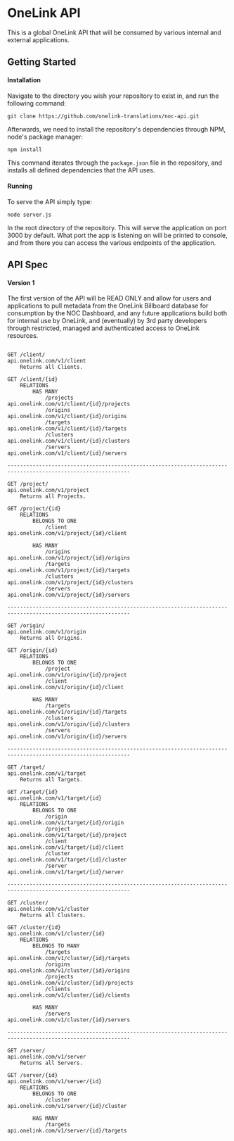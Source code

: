 # OneLink API
This is a global OneLink API that will be consumed by various internal and external applications.

## Getting Started
#### Installation
Navigate to the directory you wish your repository to exist in, and run the following command:

```
git clone https://github.com/onelink-translations/noc-api.git
```

Afterwards, we need to install the repository's dependencies through NPM, node's package manager:

```
npm install
```

This command iterates through the `package.json` file in the repository, and installs all defined dependencies that the API uses.

#### Running
To serve the API simply type:
```
node server.js
```

In the root directory of the repository. This will serve the application on port 3000 by default. What port the app is listening on will be printed to console, and from there you can access the various endpoints of the application.


## API Spec
#### Version 1
The first version of the API will be READ ONLY and allow for users and applications to pull metadata from
the OneLink Billboard database for consumption by the NOC Dashboard, and any future applications build both
for internal use by OneLink, and (eventually) by 3rd party developers through restricted, managed and
authenticated access to OneLink resources.
```

GET /client/                                            api.onelink.com/v1/client
    Returns all Clients.

GET /client/{id}
    RELATIONS
        HAS MANY
            /projects                                   api.onelink.com/v1/client/{id}/projects
            /origins                                    api.onelink.com/v1/client/{id}/origins
            /targets                                    api.onelink.com/v1/client/{id}/targets
            /clusters                                   api.onelink.com/v1/client/{id}/clusters
            /servers                                    api.onelink.com/v1/client/{id}/servers

-------------------------------------------------------------------------------------------------------------

GET /project/                                           api.onelink.com/v1/project
    Returns all Projects.

GET /project/{id}
    RELATIONS
        BELONGS TO ONE
            /client                                     api.onelink.com/v1/project/{id}/client

        HAS MANY
            /origins                                    api.onelink.com/v1/project/{id}/origins
            /targets                                    api.onelink.com/v1/project/{id}/targets
            /clusters                                   api.onelink.com/v1/project/{id}/clusters
            /servers                                    api.onelink.com/v1/project/{id}/servers

-------------------------------------------------------------------------------------------------------------

GET /origin/                                            api.onelink.com/v1/origin
    Returns all Origins.

GET /origin/{id}
    RELATIONS
        BELONGS TO ONE
            /project                                    api.onelink.com/v1/origin/{id}/project
            /client                                     api.onelink.com/v1/origin/{id}/client

        HAS MANY
            /targets                                    api.onelink.com/v1/origin/{id}/targets
            /clusters                                   api.onelink.com/v1/origin/{id}/clusters
            /servers                                    api.onelink.com/v1/origin/{id}/servers

-------------------------------------------------------------------------------------------------------------

GET /target/                                            api.onelink.com/v1/target
    Returns all Targets.

GET /target/{id}                                        api.onelink.com/v1/target/{id}
    RELATIONS
        BELONGS TO ONE
            /origin                                     api.onelink.com/v1/target/{id}/origin
            /project                                    api.onelink.com/v1/target/{id}/project
            /client                                     api.onelink.com/v1/target/{id}/client
            /cluster                                    api.onelink.com/v1/target/{id}/cluster
            /server                                     api.onelink.com/v1/target/{id}/server

-------------------------------------------------------------------------------------------------------------

GET /cluster/                                           api.onelink.com/v1/cluster
    Returns all Clusters.

GET /cluster/{id}                                       api.onelink.com/v1/cluster/{id}
    RELATIONS
        BELONGS TO MANY
            /targets                                    api.onelink.com/v1/cluster/{id}/targets
            /origins                                    api.onelink.com/v1/cluster/{id}/origins
            /projects                                   api.onelink.com/v1/cluster/{id}/projects
            /clients                                    api.onelink.com/v1/cluster/{id}/clients

        HAS MANY
            /servers                                    api.onelink.com/v1/cluster/{id}/servers

-------------------------------------------------------------------------------------------------------------

GET /server/                                            api.onelink.com/v1/server
    Returns all Servers.

GET /server/{id}                                        api.onelink.com/v1/server/{id}
    RELATIONS
        BELONGS TO ONE
            /cluster                                    api.onelink.com/v1/server/{id}/cluster

        HAS MANY
            /targets                                    api.onelink.com/v1/server/{id}/targets

```


